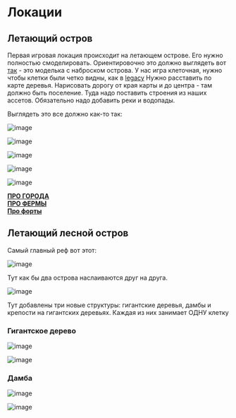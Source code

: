 # Локации

## Летающий остров

Первая игровая локация происходит на летающем острове.
Его нужно полностью смоделировать.
Ориентировочно это должно выглядеть вот [так](https://github.com/timattt/Project-LWJGL-gamedev/blob/master/GDD/island1.obj) - это моделька с наброском острова.
У нас игра клеточная, нужно чтобы клетки были четко видны, как в [legacy](https://github.com/timattt/Project-LWJGL-gamedev/raw/master/imgs/Terrain_example1.png)
Нужно расставить по карте деревья. Нарисовать дорогу от края карты и до центра - там должно быть поселение. Туда надо поставить строения из наших ассетов. Обязательно 
надо добавить реки и водопады.   
   

Выглядеть это все должно как-то так:

![image](https://user-images.githubusercontent.com/25401699/208677583-3cf207f0-7602-45d3-89de-81088bc60c42.png)

![image](https://user-images.githubusercontent.com/25401699/208676418-c74f9e0e-887b-4d49-8662-bac78b89cadd.png)

![image](https://user-images.githubusercontent.com/25401699/206702764-ec6ca67c-63cd-4534-b598-243d8cceb6b4.png)

![image](https://user-images.githubusercontent.com/25401699/206702810-d9d90796-b421-4eec-a3a8-232f46e0dd94.png)

![image](https://user-images.githubusercontent.com/25401699/206702890-5cf7a9ee-e4ff-4727-bc05-6f5844678ff6.png)


[**ПРО ГОРОДА**](https://github.com/timattt/Project-LWJGL-gamedev/blob/master/GDD/City.md)   
[**ПРО ФЕРМЫ**](https://github.com/timattt/TheChapterLegacy/blob/master/GDD/Farms.md)   
[**Про форты**](https://github.com/timattt/TheChapterLegacy/blob/master/GDD/Fort.md)

## Летающий лесной остров

Самый главный реф вот этот:

![image](https://user-images.githubusercontent.com/25401699/206702890-5cf7a9ee-e4ff-4727-bc05-6f5844678ff6.png)

Тут как бы два острова наслаиваются друг на друга.

![image](https://user-images.githubusercontent.com/25401699/220086003-92504568-69e3-4f9b-9b54-98daf7034480.png)


Тут добавлены три новые структуры: гигантские деревья, дамбы и крепости на гигантских деревьях.
Каждая из них занимает ОДНУ клетку

### Гигантское дерево

![image](https://user-images.githubusercontent.com/25401699/220086132-4c71e327-0a3c-4745-8b06-1331d9a11f59.png)

![image](https://user-images.githubusercontent.com/25401699/220086174-1d08702a-7e3f-4a7a-9cb3-7522d663d265.png)

### Дамба

![image](https://user-images.githubusercontent.com/25401699/220086215-acee5b93-e71f-49b5-bd8e-3efe685372e4.png)


![image](https://user-images.githubusercontent.com/25401699/220086253-750f7b29-f311-4e46-9d33-bb16e90f3a2b.png)


